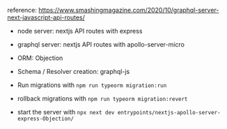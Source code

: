 reference: https://www.smashingmagazine.com/2020/10/graphql-server-next-javascript-api-routes/

- node server: nextjs API routes with express
- graphql server: nextjs API routes with apollo-server-micro
- ORM: Objection
- Schema / Resolver creation: graphql-js

- Run migrations with `npm run typeorm migration:run`
- rollback migrations with `npm run typeorm migration:revert`
- start the server with `npx next dev entrypoints/nextjs-apollo-server-express-Objection/`
